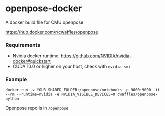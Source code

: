 # openpose-docker
A docker build file for CMU openpose

https://hub.docker.com/r/cwaffles/openpose

### Requirements
- Nvidia docker runtime: https://github.com/NVIDIA/nvidia-docker#quickstart
- CUDA 10.0 or higher on your host, check with `nvidia-smi`

### Example
`docker run -v YOUR_SHARED_FOLDER:/openpose/notebooks -p 9000:9000 -it --rm --runtime=nvidia -e NVIDIA_VISIBLE_DEVICES=0 cwaffles/openpose-python`

Openpose repo is in `/openpose`
